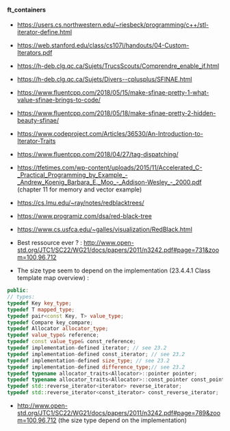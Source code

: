 #### ft_containers

- https://users.cs.northwestern.edu/~riesbeck/programming/c++/stl-iterator-define.html
- https://web.stanford.edu/class/cs107l/handouts/04-Custom-Iterators.pdf
- https://h-deb.clg.qc.ca/Sujets/TrucsScouts/Comprendre_enable_if.html
- https://h-deb.clg.qc.ca/Sujets/Divers--cplusplus/SFINAE.html
- https://www.fluentcpp.com/2018/05/15/make-sfinae-pretty-1-what-value-sfinae-brings-to-code/
- https://www.fluentcpp.com/2018/05/18/make-sfinae-pretty-2-hidden-beauty-sfinae/
- https://www.codeproject.com/Articles/36530/An-Introduction-to-Iterator-Traits
- https://www.fluentcpp.com/2018/04/27/tag-dispatching/
- https://tfetimes.com/wp-content/uploads/2015/11/Accelerated_C-_Practical_Programming_by_Example_-_Andrew_Koenig_Barbara_E._Moo_-_Addison-Wesley_-_2000.pdf (chapter 11 for memory and vector example)
- https://cs.lmu.edu/~ray/notes/redblacktrees/
- https://www.programiz.com/dsa/red-black-tree
- https://www.cs.usfca.edu/~galles/visualization/RedBlack.html

- Best ressource ever ? : http://www.open-std.org/JTC1/SC22/WG21/docs/papers/2011/n3242.pdf#page=731&zoom=100,96,712
 

- The size type seem to depend on the implementation (23.4.4.1 Class template map overview) :
```c++
public:
// types:
typedef Key key_type;
typedef T mapped_type;
typedef pair<const Key, T> value_type;
typedef Compare key_compare;
typedef Allocator allocator_type;
typedef value_type& reference;
typedef const value_type& const_reference;
typedef implementation-defined iterator; // see 23.2
typedef implementation-defined const_iterator; // see 23.2
typedef implementation-defined size_type; // see 23.2
typedef implementation-defined difference_type;// see 23.2
typedef typename allocator_traits<Allocator>::pointer pointer;
typedef typename allocator_traits<Allocator>::const_pointer const_pointer;
typedef std::reverse_iterator<iterator> reverse_iterator;
typedef std::reverse_iterator<const_iterator> const_reverse_iterator;
```

- http://www.open-std.org/JTC1/SC22/WG21/docs/papers/2011/n3242.pdf#page=789&zoom=100,96,712 (the size type depend on the implementation)
